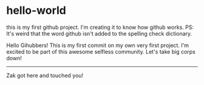 # hello-world
this is my first github project. I'm creating it to know how github works. PS: It's weird that the word github isn't added to the spelling check dictionary.

Hello Gihubbers! This is my first commit on my own very first project.
I'm excited to be part of this awesome selfless community. Let's take big corps down!

----------------------

Zak got here and touched you!